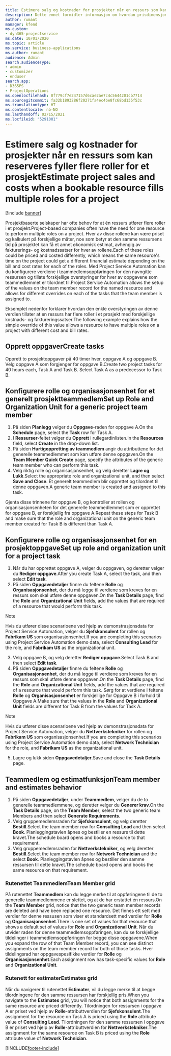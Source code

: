 ```yaml
---
title: Estimere salg og kostnader for prosjekter når en ressurs som kan reserveres fyller flere roller for et prosjekt
description: Dette emnet formidler informasjon om hvordan prisdimensjoner kan brukes til å støtte prissetting og kostnadsberegning for en ressurs som fyller flere roller i et prosjekt.
author: rumant
manager: kfend
ms.custom:
- dyn365-projectservice
ms.date: 10/01/2020
ms.topic: article
ms.service: business-applications
ms.author: rumant
audience: Admin
search.audienceType:
- admin
- customizer
- enduser
search.app:
- D365PS
- ProjectOperations
ms.openlocfilehash: 0f779cf7e247157d6cae2ae7c4c5644201cb7714
ms.sourcegitcommit: fa32b1893286f20271fa4ec4be8fc68bd135f53c
ms.translationtype: HT
ms.contentlocale: nb-NO
ms.lasthandoff: 02/15/2021
ms.locfileid: "5291001"
---
```

# <a name="estimate-project-sales-and-costs-when-a-bookable-resource-fills-multiple-roles-for-a-project"></a><span data-ttu-id="77992-103">Estimere salg og kostnader for prosjekter når en ressurs som kan reserveres fyller flere roller for et prosjekt</span><span class="sxs-lookup"><span data-stu-id="77992-103">Estimate project sales and costs when a bookable resource fills multiple roles for a project</span></span> 

[!include [banner](../includes/psa-now-project-operations.md)]

<span data-ttu-id="77992-104">Prosjektbaserte selskaper har ofte behov for at én ressurs utfører flere roller i et prosjekt.</span><span class="sxs-lookup"><span data-stu-id="77992-104">Project-based companies often have the need for one resource to perform multiple roles on a project.</span></span> <span data-ttu-id="77992-105">Hver av disse rollene kan være priset og kalkulert på forskjellige måter, noe som betyr at den samme ressursens tid på prosjektet kan få et annet økonomisk estimat, avhengig av fakturerings- og kostnadssatser for hver av rollene.</span><span class="sxs-lookup"><span data-stu-id="77992-105">Each of these roles could be priced and costed differently, which means the same resource's time on the project could get a different financial estimate depending on the bill and cost rates for each of the roles.</span></span> <span data-ttu-id="77992-106">Med Project Service Automation kan du konfigurere verdiene i teammedlemsoppføringen for den navngitte ressursen og tillate forskjellige overstyringer for hver av oppgavene som teammedlemmet er tilordnet til.</span><span class="sxs-lookup"><span data-stu-id="77992-106">Project Service Automation allows the setup of the values on the team member record for the named resource and allows for different overrides on each of the tasks that the team member is assigned to.</span></span>

<span data-ttu-id="77992-107">Eksemplet nedenfor forklarer hvordan den enkle overstyringen av denne verdien tillater at en ressurs har flere roller i et prosjekt med forskjellige kostnads- og faktureringssatser.</span><span class="sxs-lookup"><span data-stu-id="77992-107">The following example  explains how the simple override of this value allows a resource to have multiple roles on a project with different cost and bill rates.</span></span>

## <a name="create-tasks"></a><span data-ttu-id="77992-108">Opprett oppgaver</span><span class="sxs-lookup"><span data-stu-id="77992-108">Create tasks</span></span>
<span data-ttu-id="77992-109">Opprett to prosjektoppgaver på 40 timer hver, oppgave A og oppgave B. Velg oppgave A som forgjenger for oppgave B.</span><span class="sxs-lookup"><span data-stu-id="77992-109">Create two project tasks for 40 hours each, Task A and Task B. Select Task A as a predecessor to Task B.</span></span>

## <a name="set-up-role-and-organization-unit-for-a-generic-project-team-member"></a><span data-ttu-id="77992-110">Konfigurere rolle og organisasjonsenhet for et generelt prosjektteammedlem</span><span class="sxs-lookup"><span data-stu-id="77992-110">Set up Role and Organization Unit for a generic project team member</span></span>

1. <span data-ttu-id="77992-111">På siden **Planlegg** velger du **Oppgave**-raden for oppgave A.</span><span class="sxs-lookup"><span data-stu-id="77992-111">On the **Schedule** page, select the **Task** row for Task A.</span></span> 
2. <span data-ttu-id="77992-112">I **Ressurser**-feltet velger du **Opprett** i rullegardinlisten.</span><span class="sxs-lookup"><span data-stu-id="77992-112">In the **Resources** field, select **Create** in the drop-down list.</span></span>
3. <span data-ttu-id="77992-113">På siden **Hurtigoppretting av teammedlem** angir du attributtene for det generelle teammedlemmet som kan utføre denne oppgaven.</span><span class="sxs-lookup"><span data-stu-id="77992-113">On the **Team Member Quick Create** page, specify the attributes of the generic team member who can perform this task.</span></span>
4. <span data-ttu-id="77992-114">Velg riktig rolle og organisasjonsenhet, og velg deretter **Lagre og Lukk**.</span><span class="sxs-lookup"><span data-stu-id="77992-114">Select the appropriate role and organizational unit, and then select **Save and Close**.</span></span> <span data-ttu-id="77992-115">Et generelt teammedlem blir opprettet og tilordnet til denne oppgaven.</span><span class="sxs-lookup"><span data-stu-id="77992-115">A generic team member is created and assigned to this task.</span></span> 

<span data-ttu-id="77992-116">Gjenta disse trinnene for oppgave B, og kontroller at rollen og organisasjonsenheten for det generelle teammedlemmet som er opprettet for oppgave B, er forskjellig fra oppgave A.</span><span class="sxs-lookup"><span data-stu-id="77992-116">Repeat these steps for Task B and make sure that the role and organizational unit on the generic team member created for Task B is different than Task A.</span></span> 

## <a name="set-up-role-and-organization-unit-for-a-project-task"></a><span data-ttu-id="77992-117">Konfigurere rolle og organisasjonsenhet for en prosjektoppgave</span><span class="sxs-lookup"><span data-stu-id="77992-117">Set up role and organization unit for a project task</span></span>

1. <span data-ttu-id="77992-118">Når du har opprettet oppgave A, velger du oppgaven, og deretter velger du **Rediger oppgave**.</span><span class="sxs-lookup"><span data-stu-id="77992-118">After you create Task A, select the task, and then select **Edit task**.</span></span>
2. <span data-ttu-id="77992-119">På siden **Oppgavedetaljer** finnre du feltene **Rolle** og **Organisasjonsenhet**, der du må legge til verdiene som kreves for en ressurs som skal utføre denne oppgaven.</span><span class="sxs-lookup"><span data-stu-id="77992-119">On the **Task Details** page, find the **Role** and **Organizational Unit** fields, add the values that are required of a resource that would perform this task.</span></span> 

  > [!NOTE]
  > <span data-ttu-id="77992-120">Hvis du utfører disse scenarioene ved hjelp av demonstrasjonsdata for Project Service Automation, velger du **Sjefskonsulent** for rollen og **Fabrikam US** som organisasjonsenhet.</span><span class="sxs-lookup"><span data-stu-id="77992-120">If you are completing this scenarios using Project Service Automation demo data, select **Consulting Lead** for the role, and **Fabrikam US** as the organizational unit.</span></span>

3. <span data-ttu-id="77992-121">Velg oppgave B, og velg deretter **Rediger oppgave**.</span><span class="sxs-lookup"><span data-stu-id="77992-121">Select Task B and then select **Edit task**.</span></span>
4. <span data-ttu-id="77992-122">På siden **Oppgavedetaljer** finnre du feltene **Rolle** og **Organisasjonsenhet**, der du må legge til verdiene som kreves for en ressurs som skal utføre denne oppgaven.</span><span class="sxs-lookup"><span data-stu-id="77992-122">On the **Task Details** page, find the **Role** and **Organizational Unit** fields, add the values that are required of a resource that would perform this task.</span></span> <span data-ttu-id="77992-123">Sørg for at verdiene i feltene **Rolle** og **Organisasjonsenhet** er forskjellige for Oppgave B i forhold til Oppgave A.</span><span class="sxs-lookup"><span data-stu-id="77992-123">Make sure that the values in the **Role** and **Organizational Unit** fields are different for Task B from the values for Task A.</span></span> 

  > [!NOTE]
  > <span data-ttu-id="77992-124">Hvis du utfører disse scenarioene ved hjelp av demonstrasjonsdata for Project Service Automation, velger du **Nettverkstekniker** for rollen og **Fabrikam US** som organisasjonsenhet.</span><span class="sxs-lookup"><span data-stu-id="77992-124">If you are completing this scenarios using Project Service Automation demo data, select **Network Technician** for the role, and **Fabrikam US** as the organizational unit.</span></span>

5. <span data-ttu-id="77992-125">Lagre og lukk siden **Oppgavedetaljer**.</span><span class="sxs-lookup"><span data-stu-id="77992-125">Save and close the **Task Details** page.</span></span> 

## <a name="team-member-and-estimates-behavior"></a><span data-ttu-id="77992-126">Teammedlem og estimatfunksjon</span><span class="sxs-lookup"><span data-stu-id="77992-126">Team member and estimates behavior</span></span> 

1. <span data-ttu-id="77992-127">På siden **Oppgavedetaljer**, under **Teammedlem**, velger du de to generelle teammedlemmene, og deretter velger du **Generer krav**.</span><span class="sxs-lookup"><span data-stu-id="77992-127">On the **Task Details** page, on the **Team Member**, select the two generic team Members and then select **Generate Requirements**.</span></span> 
2. <span data-ttu-id="77992-128">Velg gruppemedlemsraden for **Sjefskonsulent**, og velg deretter **Bestill**.</span><span class="sxs-lookup"><span data-stu-id="77992-128">Select the team member row for **Consulting Lead** and then select **Book**.</span></span> <span data-ttu-id="77992-129">Planleggingstavlen åpnes og bestiller en ressurs til dette kravet.</span><span class="sxs-lookup"><span data-stu-id="77992-129">The schedule board opens and books a resource to that requirement.</span></span>
3. <span data-ttu-id="77992-130">Velg gruppemedlemsraden for **Nettverkstekniker**, og velg deretter **Bestill**.</span><span class="sxs-lookup"><span data-stu-id="77992-130">Select the team member row for **Network Technician** and the select **Book**.</span></span> <span data-ttu-id="77992-131">Planleggingstavlen åpnes og bestiller den samme ressursen til dette kravet.</span><span class="sxs-lookup"><span data-stu-id="77992-131">The schedule board opens and books the same resource on that requirement.</span></span>

### <a name="team-member-grid"></a><span data-ttu-id="77992-132">Rutenettet Teammedlem</span><span class="sxs-lookup"><span data-stu-id="77992-132">Team Member grid</span></span> 
<span data-ttu-id="77992-133">På rutenettet **Teammedlem** kan du legge merke til at oppføringene til de to generelle teammedlemmene er slettet, og at de har erstattet én ressurs.</span><span class="sxs-lookup"><span data-stu-id="77992-133">On the **Team Member** grid, notice that the two generic team member records are deleted and have been replaced one resource.</span></span> <span data-ttu-id="77992-134">Det finnes ett sett med verdier for denne ressusen som viser et standardsett med verdier for **Rolle** og **Organisasjonsenhet**.</span><span class="sxs-lookup"><span data-stu-id="77992-134">There is one set of values for that resource that shows a default set of values for **Role** and **Organizational Unit**.</span></span>
<span data-ttu-id="77992-135">Når du utvider raden for denne teammedlemsoppføringen, kan du se forskjellige tildelinger i teammedlemsoppføringen for begge disse oppgavene.</span><span class="sxs-lookup"><span data-stu-id="77992-135">When you expand the row of that Team Member record, you can see distinct assignments on the team member record for both of those tasks.</span></span> <span data-ttu-id="77992-136">Hver tildelingsrad har oppgavespesifikke verdier for **Rolle** og **Organisasjonsenhet**.</span><span class="sxs-lookup"><span data-stu-id="77992-136">Each assignment row has task-specific values for **Role** and **Organizational Unit**.</span></span> 

### <a name="estimates-grid"></a><span data-ttu-id="77992-137">Rutenett for estimater</span><span class="sxs-lookup"><span data-stu-id="77992-137">Estimates grid</span></span> 
<span data-ttu-id="77992-138">Når du navigerer til rutenettet **Estimater**, vil du legge merke til at begge tilordningene for den samme ressursen har forskjellig pris.</span><span class="sxs-lookup"><span data-stu-id="77992-138">When you navigate to the **Estimates** grid, you will notice that both assignments for the same resource are priced differently.</span></span>
<span data-ttu-id="77992-139">Tilordningen for ressursen i oppgave A er priset ved hjelp av **Rolle**-attributtverdien for **Sjefskonsulent**.</span><span class="sxs-lookup"><span data-stu-id="77992-139">The assignment for the resource on Task A is priced using the **Role** attribute value of **Consulting Lead**.</span></span> <span data-ttu-id="77992-140">Tilordningen for den samme ressursen i oppgave B er priset ved hjelp av **Rolle**-attributtverdien for **Nettverkstekniker**.</span><span class="sxs-lookup"><span data-stu-id="77992-140">The assignment for the same resource on Task B is priced using the **Role** attribute value of **Network Technician**.</span></span>



[!INCLUDE[footer-include](../includes/footer-banner.md)]